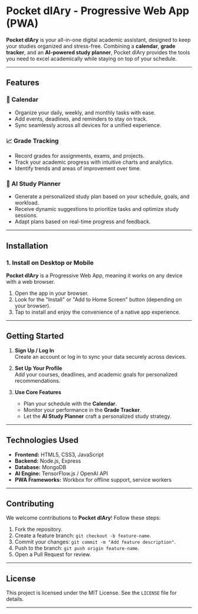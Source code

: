 # Pocket dIAry - Progressive Web App (PWA)

**Pocket dIAry** is your all-in-one digital academic assistant, designed to keep your studies organized and stress-free. Combining a **calendar**, **grade tracker**, and an **AI-powered study planner**, Pocket dIAry provides the tools you need to excel academically while staying on top of your schedule.

---

## Features

### 📅 Calendar
- Organize your daily, weekly, and monthly tasks with ease.
- Add events, deadlines, and reminders to stay on track.
- Sync seamlessly across all devices for a unified experience.

### 📈 Grade Tracking
- Record grades for assignments, exams, and projects.
- Track your academic progress with intuitive charts and analytics.
- Identify trends and areas of improvement over time.

### 🤖 AI Study Planner
- Generate a personalized study plan based on your schedule, goals, and workload.
- Receive dynamic suggestions to prioritize tasks and optimize study sessions.
- Adapt plans based on real-time progress and feedback.

---

## Installation

### 1. Install on Desktop or Mobile
**Pocket dIAry** is a Progressive Web App, meaning it works on any device with a web browser.

1. Open the app in your browser.
2. Look for the "Install" or "Add to Home Screen" button (depending on your browser).
3. Tap to install and enjoy the convenience of a native app experience.

---

## Getting Started

1. **Sign Up / Log In**  
   Create an account or log in to sync your data securely across devices.

2. **Set Up Your Profile**  
   Add your courses, deadlines, and academic goals for personalized recommendations.

3. **Use Core Features**  
   - Plan your schedule with the **Calendar**.
   - Monitor your performance in the **Grade Tracker**.
   - Let the **AI Study Planner** craft a personalized study strategy.

---

## Technologies Used

- **Frontend:** HTML5, CSS3, JavaScript
- **Backend:** Node.js, Express
- **Database:** MongoDB
- **AI Engine:** TensorFlow.js / OpenAI API
- **PWA Frameworks:** Workbox for offline support, service workers

---

## Contributing

We welcome contributions to **Pocket dIAry**! Follow these steps:

1. Fork the repository.
2. Create a feature branch: `git checkout -b feature-name`.
3. Commit your changes: `git commit -m "Add feature description"`.
4. Push to the branch: `git push origin feature-name`.
5. Open a Pull Request for review.

---

## License

This project is licensed under the MIT License. See the `LICENSE` file for details.

---
